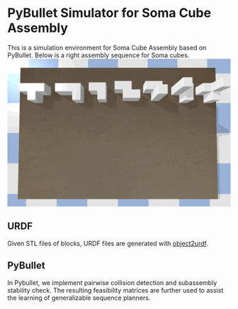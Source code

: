 # PyBullet Simulator for Soma Cube Assembly
This is a simulation environment for Soma Cube Assembly based on PyBullet. Below is a right assembly sequence for Soma cubes.
![Cube Assembly](docs/imgs/cube_assembly.gif)

## URDF
Given STL files of blocks, URDF files are generated with [object2urdf](https://pypi.org/project/object2urdf/).


## PyBullet
In Pybullet, we implement pairwise collision detection and subassembly stability check. The resulting  feasibility matrices are further used to assist the learning of generalizable sequence planners.